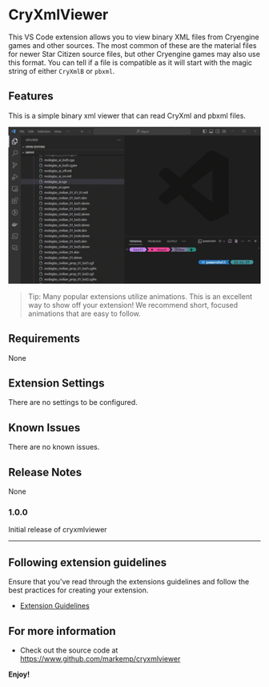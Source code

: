 # CryXmlViewer

This VS Code extension allows you to view binary XML files from Cryengine games and other sources.  The most common of these are the material files for newer Star Citizen source files, but other Cryengine games may also use this format.  You can tell if a file is compatible as it will start with the magic string of either `CryXmlB` or `pbxml`.

## Features

This is a simple binary xml viewer that can read CryXml and pbxml files.

![How to use](src/images/CryXmlViewer.gif)

> Tip: Many popular extensions utilize animations. This is an excellent way to show off your extension! We recommend short, focused animations that are easy to follow.

## Requirements

None

## Extension Settings

There are no settings to be configured.

## Known Issues

There are no known issues.

## Release Notes

None

### 1.0.0

Initial release of cryxmlviewer

---

## Following extension guidelines

Ensure that you've read through the extensions guidelines and follow the best practices for creating your extension.

* [Extension Guidelines](https://code.visualstudio.com/api/references/extension-guidelines)

## For more information

* Check out the source code at https://www.github.com/markemp/cryxmlviewer

**Enjoy!**
